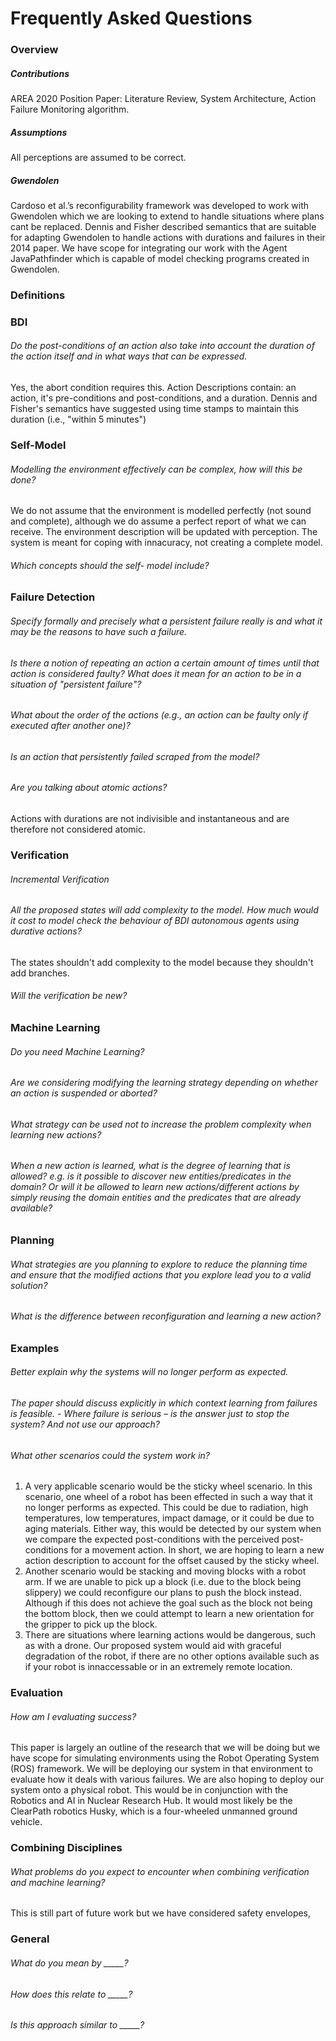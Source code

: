 # Frequently Asked Questions
### Overview
##### Contributions
AREA 2020 Position Paper: Literature Review, System Architecture, Action Failure Monitoring algorithm. 

##### Assumptions
All perceptions are assumed to be correct.

##### Gwendolen
Cardoso et al.’s reconfigurability framework was developed to work with Gwendolen which we are looking to extend to handle situations where plans cant be replaced.
Dennis and Fisher described semantics that are suitable for adapting Gwendolen to handle actions with durations and failures in their 2014 paper.
We have scope for integrating our work with the Agent JavaPathfinder which is capable of model checking programs created in Gwendolen.

### Definitions

### BDI
###### Do the post-conditions of an action also take into account the duration of the action itself and in what ways that can be expressed.
Yes, the abort condition requires this. Action Descriptions contain: an action, it's pre-conditions and post-conditions, and a duration. Dennis and Fisher's semantics have suggested using time stamps to maintain this duration (i.e., "within 5 minutes")

### Self-Model
###### Modelling the environment effectively can be complex, how will this be done?
We do not assume that the environment is modelled perfectly (not sound and complete), although we do assume a perfect report of what we can receive. The environment description will be updated with perception. The system is meant for coping with innacuracy, not creating a complete model.

###### Which concepts should the self- model include?


### Failure Detection
###### Specify formally and precisely what a persistent failure really is and what it may be the reasons to have such a failure.
###### Is there a notion of repeating an action a certain amount of times until that action is considered faulty? What does it mean for an action to be in a situation of "persistent failure"?
###### What about the order of the actions (e.g., an action can be faulty only if executed after another one)?
###### Is an action that persistently failed scraped from the model?

###### Are you talking about atomic actions?
Actions with durations are not indivisible and instantaneous and are therefore not considered atomic.

### Verification
###### Incremental Verification
###### All the proposed states will add complexity to the model. How much would it cost to model check the behaviour of BDI autonomous agents using durative actions?
The states shouldn't add complexity to the model because they shouldn't add branches.
###### Will the verification be new?


### Machine Learning
###### Do you need Machine Learning?
###### Are we considering modifying the learning strategy depending on whether an action is suspended or aborted?
###### What strategy can be used not to increase the problem complexity when learning new actions?
###### When a new action is learned, what is the degree of learning that is allowed? e.g. is it possible to discover new entities/predicates in the domain? Or will it be allowed to learn new actions/different actions by simply reusing the domain entities and the predicates that are already available?

### Planning
###### What strategies are you planning to explore to reduce the planning time and ensure that the modified actions that you explore lead you to a valid solution?
###### What is the difference between reconfiguration and learning a new action?

### Examples
###### Better explain why the systems will no longer perform as expected.
###### The paper should discuss explicitly in which context learning from failures is feasible. - Where failure is serious – is the answer just to stop the system? And not use our approach?


###### What other scenarios could the system work in?
1. A very applicable scenario would be the sticky wheel scenario. In this scenario, one wheel of a robot has been effected in such a way that it no longer performs as expected. This could be due to radiation, high temperatures, low temperatures, impact damage, or it could be due to aging materials. Either way, this would be detected by our system when we compare the expected post-conditions with the perceived post-conditions for a movement action. In short, we are hoping to learn a new action description to account for the offset caused by the sticky wheel.
2. Another scenario would be stacking and moving blocks with a robot arm. If we are unable to pick up a block (i.e. due to the block being slippery) we could reconfigure our plans to push the block instead. Although if this does not achieve the goal such as the block not being the bottom block, then we could attempt to learn a new orientation for the gripper to pick up the block. 
3. There are situations where learning actions would be dangerous, such as with a drone. Our proposed system would aid with graceful degradation of the robot, if there are no other options available such as if your robot is innaccessable or in an extremely remote location.

### Evaluation
###### How am I evaluating success?
This paper is largely an outline of the research that we will be doing but we have scope for simulating environments using the Robot Operating System (ROS) framework. We will be deploying our system in that environment to evaluate how it deals with various failures.
We are also hoping to deploy our system onto a physical robot. This would be in conjunction with the Robotics and AI in Nuclear Research Hub. It would most likely be the ClearPath robotics Husky, which is a four-wheeled unmanned ground vehicle.

### Combining Disciplines
###### What problems do you expect to encounter when combining verification and machine learning?
This is still part of future work but we have considered safety envelopes, 

### General
###### What do you mean by _____?
###### How does this relate to _____?
###### Is this approach similar to _____?
